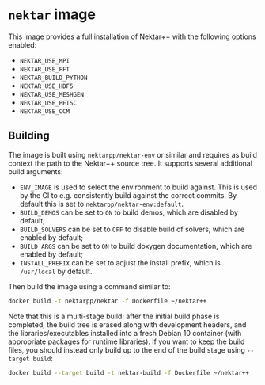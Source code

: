 # `nektar` image

This image provides a full installation of Nektar++ with the following options
enabled:

- `NEKTAR_USE_MPI`
- `NEKTAR_USE_FFT`
- `NEKTAR_BUILD_PYTHON`
- `NEKTAR_USE_HDF5`
- `NEKTAR_USE_MESHGEN`
- `NEKTAR_USE_PETSC`
- `NEKTAR_USE_CCM`

## Building

The image is built using `nektarpp/nektar-env` or similar and requires as build
context the path to the Nektar++ source tree. It supports several additional
build arguments:

- `ENV_IMAGE` is used to select the environment to build against. This is used
  by the CI to e.g. consistently build against the correct commits. By default
  this is set to `nektarpp/nektar-env:default`.
- `BUILD_DEMOS` can be set to `ON` to build demos, which are disabled by
  default;
- `BUILD_SOLVERS` can be set to `OFF` to disable build of solvers, which are
  enabled by default;
- `BUILD_ARGS` can be set to `ON` to build doxygen documentation, which are
  enabled by default;
- `INSTALL_PREFIX` can be set to adjust the install prefix, which is
  `/usr/local` by default.
  
Then build the image using a command similar to:

```sh
docker build -t nektarpp/nektar -f Dockerfile ~/nektar++
```

Note that this is a multi-stage build: after the initial build phase is
completed, the build tree is erased along with development headers, and the
libraries/executables installed into a fresh Debian 10 container (with
appropriate packages for runtime libraries). If you want to keep the build
files, you should instead only build up to the end of the build stage using
`--target build`:

```sh
docker build --target build -t nektar-build -f Dockerfile ~/nektar++
```
